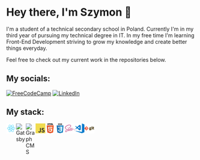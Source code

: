 # Hey there, I'm Szymon 👋

I'm a student of a technical secondary school in Poland. Currently I'm in my third year of pursuing my technical degree in IT. In my free time I'm learning Front-End Development striving to grow my knowledge and create better things everyday.

Feel free to check out my current work in the repositories below.

## My socials:

[<img alt="FreeCodeCamp" width="26px" src="https://media-exp1.licdn.com/dms/image/C4E0BAQGLKj3JHcof0w/company-logo_200_200/0/1589990867649?e=2159024400&v=beta&t=V8puy6s_dYMSAsGHDbhTWfKdLkqoQD5NBhIv3kkmJMQ" />](https://www.freecodecamp.org/rekeye)
[<img alt="LinkedIn" width="26px" src="https://lh3.googleusercontent.com/proxy/cgijzdGj-EbzixQCVthmR3bv7ZNTs2kzem4wTP_qM1xkAzl0nlmTkh_uohUzw6N556p59c5M7EHbG-VEGoo4FZWCdxM4pS0LyPdAxwUPtDtTae_1-xc8wqL4L48hyT-D8TwF" />](https://www.linkedin.com/in/szymon-paluch-89b329212)

## My stack:

[<img align="left" alt="React" width="26px" src="https://raw.githubusercontent.com/github/explore/80688e429a7d4ef2fca1e82350fe8e3517d3494d/topics/react/react.png" />](https://reactjs.org)
[<img align="left" alt="Gatsby" width="26px"  src="https://www.gatsbyjs.com/Gatsby-Monogram.svg" />](https://www.gatsbyjs.com/)
[<img align="left" alt="GraphCMS" width="26px" src="https://pbs.twimg.com/profile_images/1240607161639632896/65lOOz86.jpg" />](https://graphcms.com)
[<img align="left" alt="JavaScript" width="26px" src="https://raw.githubusercontent.com/github/explore/80688e429a7d4ef2fca1e82350fe8e3517d3494d/topics/javascript/javascript.png" />](https://www.javascript.com)
<img align="left" alt="HTML5" width="26px" src="https://raw.githubusercontent.com/github/explore/80688e429a7d4ef2fca1e82350fe8e3517d3494d/topics/html/html.png" />
<img align="left" alt="CSS3" width="26px" src="https://raw.githubusercontent.com/github/explore/80688e429a7d4ef2fca1e82350fe8e3517d3494d/topics/css/css.png" />
[<img align="left" alt="Sass" width="26px" src="https://raw.githubusercontent.com/github/explore/80688e429a7d4ef2fca1e82350fe8e3517d3494d/topics/sass/sass.png" />](https://sass-lang.com)
[<img align="left" alt="Visual Studio Code" width="26px" src="https://raw.githubusercontent.com/github/explore/80688e429a7d4ef2fca1e82350fe8e3517d3494d/topics/visual-studio-code/visual-studio-code.png" />](https://code.visualstudio.com)
[<img align="left" alt="Git" width="26px" src="https://raw.githubusercontent.com/github/explore/80688e429a7d4ef2fca1e82350fe8e3517d3494d/topics/git/git.png" />](https://git-scm.com)
